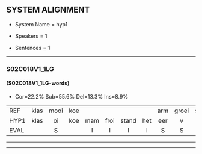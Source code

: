 
## SYSTEM ALIGNMENT

- System Name = hyp1

- Speakers = 1

- Sentences = 1

---

### S02C018V1_1LG

#### (S02C018V1_1LG-words)

- Cor=22.2%	Sub=55.6%	Del=13.3%	Ins=8.9%

|  |  |  |  |  |  |  |  |  |  |  |  |  |  |  |  |  |  |  |  |  |  |  |  |  |  |  |  |  |  |  |  |  |  |  |  |  |  |  |  |  |  |  |  |  |  |
|:--- |:---:|:---:|:---:|:---:|:---:|:---:|:---:|:---:|:---:|:---:|:---:|:---:|:---:|:---:|:---:|:---:|:---:|:---:|:---:|:---:|:---:|:---:|:---:|:---:|:---:|:---:|:---:|:---:|:---:|:---:|:---:|:---:|:---:|:---:|:---:|:---:|:---:|:---:|:---:|:---:|:---:|:---:|:---:|:---:|:---:|
| REF | klas | mooi | koe |  |  |  |  | arm | groei | strand | bed | eerst | voor | draai | herfst | duur | straat | leeuw | clown | hoek | krant | hout | vriend | gauw | chips | groen | feest | reis | jas | huis | paard | vijf | muts | nieuw | kind | bang | oog | zacht | schoen | plas | neus | knoop | *s | plank | *s |
| HYP1 | klas | oi | koe | mam | froi | stand | het | eer | v | shal | wi | at | niet | zien | genst | kier | straat | jee | o | hoek | drand | hoet | vreemd | al | kip | hon | feest | est | jas |  |  |  |  | ust | t | niet | m | zacht | schoen | plas | neees | knoop |  |  | ok |
| EVAL |  | S |  | I | I | I | I | S | S | S | S | S | S | S | S | S |  | S | S |  | S | S | S | S | S | S |  | S |  | D | D | D | D | S | S | S | S |  |  |  | S |  | D | D | S |
---

---
